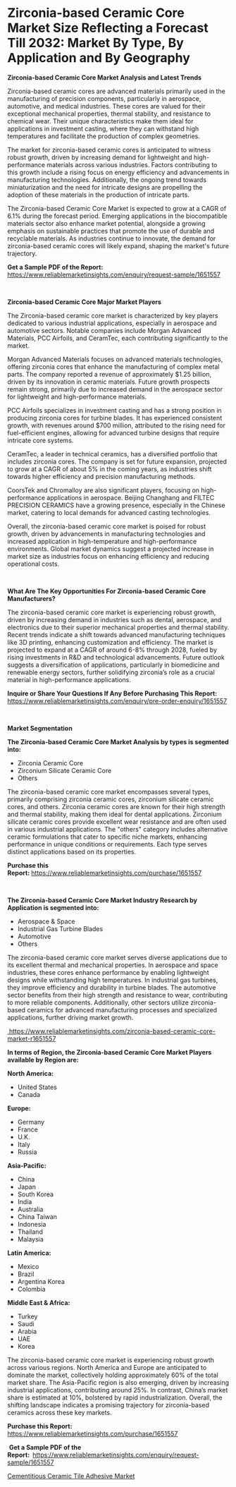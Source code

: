 <p><h1>Zirconia-based Ceramic Core Market Size Reflecting a Forecast Till 2032: Market By Type, By Application and By Geography</h1></p><p><strong>Zirconia-based Ceramic Core Market Analysis and Latest Trends</strong></p>
<p><p>Zirconia-based ceramic cores are advanced materials primarily used in the manufacturing of precision components, particularly in aerospace, automotive, and medical industries. These cores are valued for their exceptional mechanical properties, thermal stability, and resistance to chemical wear. Their unique characteristics make them ideal for applications in investment casting, where they can withstand high temperatures and facilitate the production of complex geometries.</p><p>The market for zirconia-based ceramic cores is anticipated to witness robust growth, driven by increasing demand for lightweight and high-performance materials across various industries. Factors contributing to this growth include a rising focus on energy efficiency and advancements in manufacturing technologies. Additionally, the ongoing trend towards miniaturization and the need for intricate designs are propelling the adoption of these materials in the production of intricate parts.</p><p>The Zirconia-based Ceramic Core Market is expected to grow at a CAGR of 6.1% during the forecast period. Emerging applications in the biocompatible materials sector also enhance market potential, alongside a growing emphasis on sustainable practices that promote the use of durable and recyclable materials. As industries continue to innovate, the demand for zirconia-based ceramic cores will likely expand, shaping the market's future trajectory.</p></p>
<p><strong>Get a Sample PDF of the Report:&nbsp;</strong> <a href="https://www.reliablemarketinsights.com/enquiry/request-sample/1651557?utm_campaign=2563&utm_medium=2&utm_source=Github&utm_content=ia&utm_term=23032025&utm_id=zirconia-based-ceramic-core">https://www.reliablemarketinsights.com/enquiry/request-sample/1651557</a></p>
<p>&nbsp;</p>
<p><strong>Zirconia-based Ceramic Core Major Market Players</strong></p>
<p><p>The Zirconia-based ceramic core market is characterized by key players dedicated to various industrial applications, especially in aerospace and automotive sectors. Notable companies include Morgan Advanced Materials, PCC Airfoils, and CeramTec, each contributing significantly to the market.</p><p>Morgan Advanced Materials focuses on advanced materials technologies, offering zirconia cores that enhance the manufacturing of complex metal parts. The company reported a revenue of approximately $1.25 billion, driven by its innovation in ceramic materials. Future growth prospects remain strong, primarily due to increased demand in the aerospace sector for lightweight and high-performance materials.</p><p>PCC Airfoils specializes in investment casting and has a strong position in producing zirconia cores for turbine blades. It has experienced consistent growth, with revenues around $700 million, attributed to the rising need for fuel-efficient engines, allowing for advanced turbine designs that require intricate core systems.</p><p>CeramTec, a leader in technical ceramics, has a diversified portfolio that includes zirconia cores. The company is set for future expansion, projected to grow at a CAGR of about 5% in the coming years, as industries shift towards higher efficiency and precision manufacturing methods.</p><p>CoorsTek and Chromalloy are also significant players, focusing on high-performance applications in aerospace. Beijing Changhang and FILTEC PRECISION CERAMICS have a growing presence, especially in the Chinese market, catering to local demands for advanced casting technologies.</p><p>Overall, the zirconia-based ceramic core market is poised for robust growth, driven by advancements in manufacturing technologies and increased application in high-temperature and high-performance environments. Global market dynamics suggest a projected increase in market size as industries focus on enhancing efficiency and reducing operational costs.</p></p>
<p>&nbsp;</p>
<p><strong>What Are The Key Opportunities For Zirconia-based Ceramic Core Manufacturers?</strong></p>
<p><p>The zirconia-based ceramic core market is experiencing robust growth, driven by increasing demand in industries such as dental, aerospace, and electronics due to their superior mechanical properties and thermal stability. Recent trends indicate a shift towards advanced manufacturing techniques like 3D printing, enhancing customization and efficiency. The market is projected to expand at a CAGR of around 6-8% through 2028, fueled by rising investments in R&D and technological advancements. Future outlook suggests a diversification of applications, particularly in biomedicine and renewable energy sectors, further solidifying zirconia’s role as a crucial material in high-performance applications.</p></p>
<p><strong>Inquire or Share Your Questions If Any Before Purchasing This Report:</strong> <a href="https://www.reliablemarketinsights.com/enquiry/pre-order-enquiry/1651557?utm_campaign=2563&utm_medium=2&utm_source=Github&utm_content=ia&utm_term=23032025&utm_id=zirconia-based-ceramic-core">https://www.reliablemarketinsights.com/enquiry/pre-order-enquiry/1651557</a></p>
<p>&nbsp;</p>
<p><strong>Market Segmentation</strong></p>
<p><strong>The Zirconia-based Ceramic Core Market Analysis by types is segmented into:</strong></p>
<p><ul><li>Zirconia Ceramic Core</li><li>Zirconium Silicate Ceramic Core</li><li>Others</li></ul></p>
<p><p>The zirconia-based ceramic core market encompasses several types, primarily comprising zirconia ceramic cores, zirconium silicate ceramic cores, and others. Zirconia ceramic cores are known for their high strength and thermal stability, making them ideal for dental applications. Zirconium silicate ceramic cores provide excellent wear resistance and are often used in various industrial applications. The "others" category includes alternative ceramic formulations that cater to specific niche markets, enhancing performance in unique conditions or requirements. Each type serves distinct applications based on its properties.</p></p>
<p><strong>Purchase this Report:&nbsp;</strong><a href="https://www.reliablemarketinsights.com/purchase/1651557?utm_campaign=2563&utm_medium=2&utm_source=Github&utm_content=ia&utm_term=23032025&utm_id=zirconia-based-ceramic-core">https://www.reliablemarketinsights.com/purchase/1651557</a></p>
<p>&nbsp;</p>
<p><strong>The Zirconia-based Ceramic Core Market Industry Research by Application is segmented into:</strong></p>
<p><ul><li>Aerospace & Space</li><li>Industrial Gas Turbine Blades</li><li>Automotive</li><li>Others</li></ul></p>
<p><p>The zirconia-based ceramic core market serves diverse applications due to its excellent thermal and mechanical properties. In aerospace and space industries, these cores enhance performance by enabling lightweight designs while withstanding high temperatures. In industrial gas turbines, they improve efficiency and durability in turbine blades. The automotive sector benefits from their high strength and resistance to wear, contributing to more reliable components. Additionally, other sectors utilize zirconia-based ceramics for advanced manufacturing processes and specialized applications, further driving market growth.</p></p>
<p><a href="https://www.reliablemarketinsights.com/zirconia-based-ceramic-core-market-r1651557?utm_campaign=2563&utm_medium=2&utm_source=Github&utm_content=ia&utm_term=23032025&utm_id=zirconia-based-ceramic-core">&nbsp;https://www.reliablemarketinsights.com/zirconia-based-ceramic-core-market-r1651557</a></p>
<p><strong>In terms of Region, the Zirconia-based Ceramic Core Market Players available by Region are:</strong></p>
<p>
    <p> <strong> North America: </strong>
        <ul>
            <li>United States</li>
            <li>Canada</li>
        </ul>
        </p> 
    <p> <strong> Europe: </strong>
        <ul>
            <li>Germany</li>
            <li>France</li>
            <li>U.K.</li>
            <li>Italy</li>
            <li>Russia</li>
        </ul>
        </p> 
    <p> <strong> Asia-Pacific: </strong>
        <ul>
            <li>China</li>
            <li>Japan</li>
            <li>South Korea</li>
            <li>India</li>
            <li>Australia</li>
            <li>China Taiwan</li>
            <li>Indonesia</li>
            <li>Thailand</li>
            <li>Malaysia</li>
        </ul>
        </p> 
    <p> <strong> Latin America: </strong>
        <ul>
            <li>Mexico</li>
            <li>Brazil</li>
            <li>Argentina Korea</li>
            <li>Colombia</li>
        </ul>
        </p> 
    <p> <strong> Middle East & Africa: </strong>
        <ul>
            <li>Turkey</li>
            <li>Saudi</li>
            <li>Arabia</li>
            <li>UAE</li>
            <li>Korea</li>
        </ul>
    </p>
    </p>
<p><p>The zirconia-based ceramic core market is experiencing robust growth across various regions. North America and Europe are anticipated to dominate the market, collectively holding approximately 60% of the total market share. The Asia-Pacific region is also emerging, driven by increasing industrial applications, contributing around 25%. In contrast, China’s market share is estimated at 10%, bolstered by rapid industrialization. Overall, the shifting landscape indicates a promising trajectory for zirconia-based ceramics across these key markets.</p></p>
<p><strong>Purchase this Report: </strong><a href="https://www.reliablemarketinsights.com/purchase/1651557?utm_campaign=2563&utm_medium=2&utm_source=Github&utm_content=ia&utm_term=23032025&utm_id=zirconia-based-ceramic-core">https://www.reliablemarketinsights.com/purchase/1651557</a></p>
<p>&nbsp;<strong>Get a Sample PDF of the Report:&nbsp;&nbsp;</strong><a href="https://www.reliablemarketinsights.com/enquiry/request-sample/1651557?utm_campaign=2563&utm_medium=2&utm_source=Github&utm_content=ia&utm_term=23032025&utm_id=zirconia-based-ceramic-core">https://www.reliablemarketinsights.com/enquiry/request-sample/1651557</a></p>
<p><strong></strong></p>
<p><p><a href="https://github.com/rushanday/Market-Research-Report-List-1/blob/main/cementitious-ceramic-tile-adhesive-market.md?utm_campaign=2563&utm_medium=2&utm_source=Github&utm_content=ia&utm_term=23032025&utm_id=zirconia-based-ceramic-core">Cementitious Ceramic Tile Adhesive Market</a></p></p>